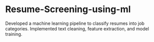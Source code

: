 # Resume-Screening-using-ml
Developed a machine learning pipeline to classify resumes into job categories. Implemented text cleaning, feature extraction, and model training.
